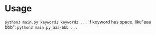 # Usage
```python3 main.py keyword1 keyword2 ...```
if keyword has space, like"aaa bbb":
```python3 main.py aaa-bbb ...```
